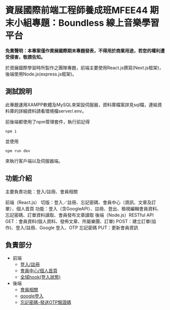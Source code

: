 # 資展國際前端工程師養成班MFEE44 期末小組專題：Boundless 線上音樂學習平台

**免責聲明：本專案僅作資展國際期末專題發表，不得用於商業用途，若您的權利遭受侵害，敬請告知。**

於資展國際學習時所製作之團隊專題，前端主要使用React.js撰寫(Next.js框架)，後端使用Node.js(express.js框架)。

## 測試說明
此專題運用XAMPP軟體及MySQL來架設伺服器，資料庫檔案詳見sql檔，連結資料庫的詳細資料請看環境檔server/.env。

前後端都使用了npm管理套件，執行前記得
```
npm i
```
並使用
```
npm run dev
```
來執行客戶端以及伺服器端。

## 功能介紹

主要負責功能：登入/註冊、會員相關

前端（React.js）
切版：登入／註冊、忘記密碼、會員中心（資訊、文章及訂單）、個人首頁
功能：登入（含GoogleAPI）、註冊、登出、檢視編輯會員資料、忘記密碼、訂單資料讀取、會員發布文章讀取
後端（Node.js）RESTful API
GET：會員資料(個人資料、發佈文章、所屬樂團、訂單)
POST：建立訂單(協作)、登入/註冊、Google 登入、OTP 忘記密碼
PUT：更新會員資訊

## 負責部分
- 前端
  - [登入/註冊](./client/pages/login.js)
  - [會員中心/個人首頁](./client/pages/user)
  - [全域hook(登入狀態)](./client/hooks/user)
- 後端
  - [會員相關](./server/routes/user.js)
  - [google登入](./server/routes/google-login.js)
  - [忘記密碼-發送OTP驗證碼](./server/routes/reset-password.js)




